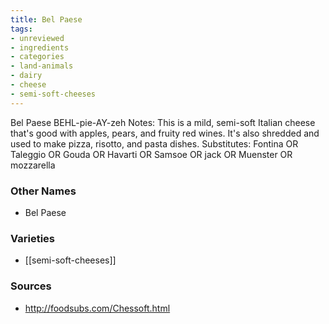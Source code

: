 ```yaml
---
title: Bel Paese
tags:
- unreviewed
- ingredients
- categories
- land-animals
- dairy
- cheese
- semi-soft-cheeses
---
```

Bel Paese BEHL-pie-AY-zeh Notes: This is a mild, semi-soft Italian cheese that's good with apples, pears, and fruity red wines. It's also shredded and used to make pizza, risotto, and pasta dishes. Substitutes: Fontina OR Taleggio OR Gouda OR Havarti OR Samsoe OR jack OR Muenster OR mozzarella

### Other Names

* Bel Paese

### Varieties

* [[semi-soft-cheeses]]

### Sources
* http://foodsubs.com/Chessoft.html
